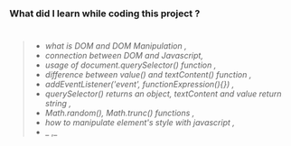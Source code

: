 ### What did I learn while coding this project ?

> #
>
> - _what is DOM and DOM Manipulation ,_
> - _connection between DOM and Javascript,_
> - _usage of document.querySelector() function ,_
> - _difference between value() and textContent() function ,_
> - _addEventListener('event', functionExpression(){}) ,_
> - _querySelector() returns an object, textContent and value return string ,_
> - _Math.random(), Math.trunc() functions ,_
> - _how to manipulate element's style with javascript ,_
> - _ ,_
>
> #
